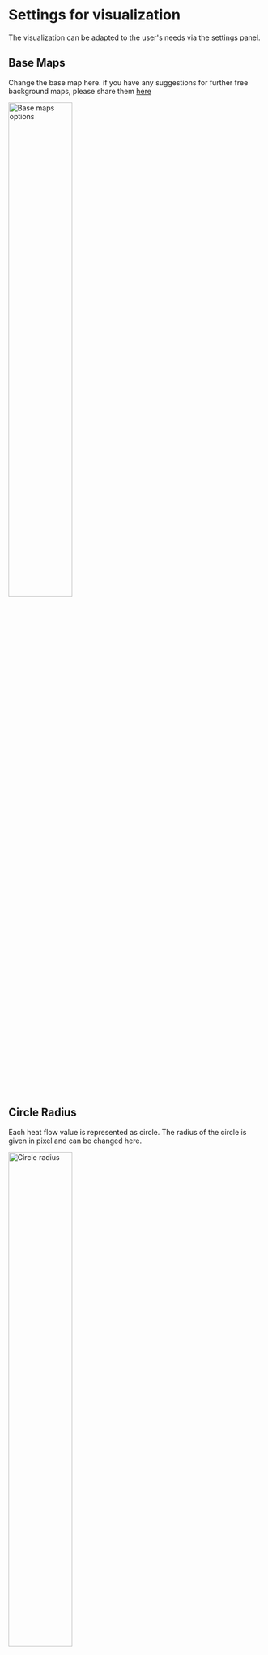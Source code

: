 # Settings for visualization

The visualization can be adapted to the user's needs via the settings panel.

## Base Maps

Change the base map here. if you have any suggestions for further free background maps, please share them [here](https://github.com/WorldHeatFlowDatabase/HeatFlowMapping/issues)

<img src="/_static/_mapping/base-maps.PNG" alt="Base maps options" width="50%"/> 

## Circle Radius

Each heat flow value is represented as circle. The radius of the circle is given in pixel and can be changed here.

<img src="/_static/_mapping/circle-radius.PNG" alt="Circle radius" width="50%"/> 

## Circle Color

Change the circle color on click, color picker, RGB, HSL or HEX.

<img src="/_static/_mapping/circle-color.PNG" alt="Circle color" width="50%"/> 

## Data Driven Coloring

 Select an attribute according to which the points get colored. The attributes are divided in number (type number, e.g. Heat-flow value, Heat-flow uncertainty) and classified (type text with predefined classes, e.g. Basic geographical environment, Type of exploration method) properties according to the [The Global Heat Flow Database: Release 2024 - Data Description](https://dataservices.gfz-potsdam.de/panmetaworks/showshort.php?id=e6755429-fbbf-11ee-967a-4ffbfe06208e).  <br>

<img src="/_static/_mapping/data-driven-coloring.PNG" alt="Data driven coloring property selection" width="50%"/> 

When you have set the property and parameter. A legend will appear in the lower right corner where you can get the information which color is assigned to which class.

<img src="/_static/_mapping/data-driven-coloring-legend.PNG" alt="Data driven coloring property selection" width="100%"/> 

### Number values like Heat-flow value, Heat-flow uncertainty, ...

The number values are defined within a range. Users can choose between [Quantile](https://pro.arcgis.com/en/pro-app/latest/help/mapping/layer-properties/data-classification-methods.htm#ESRI_SECTION1_1BDD383C17164B948BF546CEADDA70E9) and [Natural breaks - Jenks](https://pro.arcgis.com/en/pro-app/latest/help/mapping/layer-properties/data-classification-methods.htm#ESRI_SECTION1_B47C458CFF6A4EEC933A8C7612DA558B) for data classification. In addition, the number of classes and the color scheme can be defined by the user.

<img src="/_static/_mapping/data-driven-coloring-number.PNG" alt="Data driven coloring property selection" width="50%"/> 

### Classified values like, Type of exploration method, Basic geographical environment, ...

The classified properties have pre defined classes as values. Each class is assigned to a color and the color schema can be chosen by the user. Using the example of Type of exploration method, the dataset is split up into the following classes:
- drilling
- mining
- tunneling
- probing (lake)
- probing (ocean)
- unspecified

<img src="/_static/_mapping/data-driven-coloring-enum.PNG" alt="Data driven coloring property selection" width="50%"/>